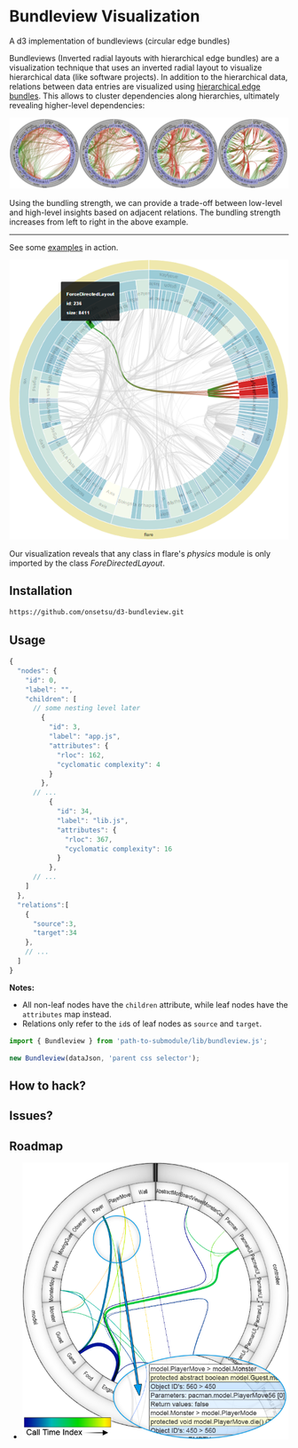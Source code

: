 # Bundleview Visualization
A d3 implementation of bundleviews (circular edge bundles)

Bundleviews (Inverted radial layouts with hierarchical edge bundles) are a visualization technique that uses an inverted radial layout to visualize hierarchical data (like software projects). In addition to the hierarchical data, relations between data entries are visualized using [hierarchical edge bundles][hierarchical edge bundles paper]. This allows to cluster dependencies along hierarchies, ultimately revealing higher-level dependencies:

![alt text][varying bundletension]

Using the bundling strength, we can provide a trade-off between low-level and high-level insights based on adjacent relations. The bundling strength increases from left to right in the above example.

---

See some [examples][gh-pages] in action.

![alt text][flare-physics-import]

Our visualization reveals that any class in flare's *physics* module is only imported by the class *ForeDirectedLayout*.

## Installation

```bash
https://github.com/onsetsu/d3-bundleview.git

```
## Usage

```js
{
  "nodes": {
    "id": 0,
    "label": "",
    "children": [
      // some nesting level later
        {
          "id": 3,
          "label": "app.js",
          "attributes": {
            "rloc": 162,
            "cyclomatic complexity": 4
          }
        },
      // ...
          {
            "id": 34,
            "label": "lib.js",
            "attributes": {
              "rloc": 367,
              "cyclomatic complexity": 16
            }
          },
      // ...
    ]
  },
  "relations":[
    {
      "source":3,
      "target":34
    },
    // ...
  ]
}
```
**Notes:**
- All non-leaf nodes have the `children` attribute, while leaf nodes have the `attributes` map instead.
- Relations only refer to the `id`s of leaf nodes as `source` and `target`.

```js
import { Bundleview } from 'path-to-submodule/lib/bundleview.js';
```

```js
new Bundleview(dataJson, 'parent css selector');
```

## How to hack?

## Issues?

## Roadmap
- ![alt text][roadmap relation attributes]

[hierarchical edge bundles paper]: http://citeseerx.ist.psu.edu/viewdoc/download?doi=10.1.1.220.8113&rep=rep1&type=pdf

[varying bundletension]: ./example/varying-bundletension.png "Varying bundle tension reveals or hides"
[gh-pages]: https://onsetsu.github.io/d3-bundleview "Go to the demo at gh-pages"
[flare-physics-import]: ./example/flare-physics-import.png "Physics components are only used by ForceDirectedLayout"
[roadmap relation attributes]: ./example/roadmap/relation-attributes.png "TODO"
